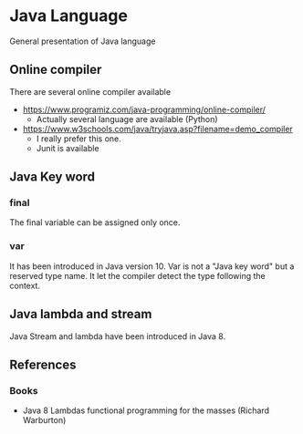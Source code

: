 # Java Language
General presentation of Java language

## Online compiler
There are several online compiler available
* https://www.programiz.com/java-programming/online-compiler/
  * Actually several language are available (Python)
* https://www.w3schools.com/java/tryjava.asp?filename=demo_compiler
  * I really prefer this one.
  * Junit is available

## Java Key word
### final
The final variable can be assigned only once.

### var
It has been introduced in Java version 10.
Var is not a "Java key word" but a reserved type name.
It let the compiler detect the type following the context.


## Java lambda and stream
Java Stream and lambda have been introduced in Java 8.

## References
### Books
* Java 8 Lambdas functional programming for the masses (Richard Warburton)


